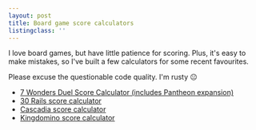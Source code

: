 ```yaml
---
layout: post
title: Board game score calculators
listingclass: ''
---
```


I love board games, but have little patience for scoring. Plus, it's easy to make mistakes, so I've built a few calculators for some recent favourites.

Please excuse the questionable code quality. I'm rusty 😐

- [7 Wonders Duel Score Calculator (includes Pantheon expansion)](//ronansprake.co.uk/7-wonders-duel-score-calculator)
- [30 Rails score calculator](//ronansprake.co.uk/30-rails-score-calculator)
- [Cascadia score calculator](//ronansprake.co.uk/cascadia-score-calculator)
- [Kingdomino score calculator](//ronansprake.co.uk/kingdomino-score-calculator)

